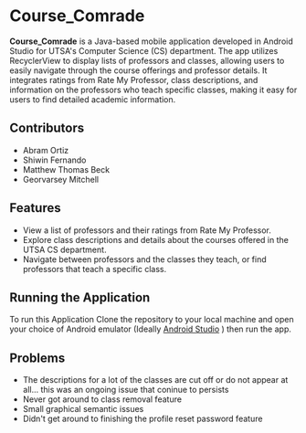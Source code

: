 # Course_Comrade

**Course_Comrade** is a Java-based mobile application developed in Android Studio for UTSA's Computer Science (CS) department. The app utilizes RecyclerView to display lists of professors and classes, allowing users to easily navigate through the course offerings and professor details. It integrates ratings from Rate My Professor, class descriptions, and information on the professors who teach specific classes, making it easy for users to find detailed academic information.

## Contributors
- Abram Ortiz
- Shiwin Fernando
- Matthew Thomas Beck
- Georvarsey Mitchell

## Features
- View a list of professors and their ratings from Rate My Professor.
- Explore class descriptions and details about the courses offered in the UTSA CS department.
- Navigate between professors and the classes they teach, or find professors that teach a specific class.

## Running the Application

To run this Application Clone the repository to your local machine and open your choice of Android emulator (Ideally [Android Studio](https://developer.android.com/studio)
) then run the app.
    
## Problems

- The descriptions for a lot of the classes are cut off or do not appear at all... this was an ongoing issue that coninue to persists
- Never got around to class removal feature
- Small graphical semantic issues
- Didn't get around to finishing the profile reset password feature
